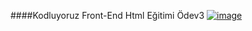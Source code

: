 ####Kodluyoruz Front-End Html Eğitimi Ödev3
[![image](https://www.linkpicture.com/q/bostoncreampie.jpg)](https://www.linkpicture.com/view.php?img=LPic61dc51ec5380c198124076)